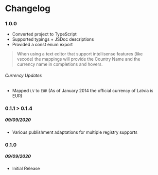 # Changelog

### 1.0.0

- Converted project to TypeScript
- Supported typings + JSDoc descriptions
- Provided a const enum export

> When using a text editor that support intellisense features (like vscode) the mappings will provide the Country Name and the currency name in completions and hovers.

###### Currency Updates

- Mapped `LV` to `EUR` (As of January 2014 the official currency of Latvia is EUR)

### 0.1.1 > 0.1.4

##### 09/09/2020

- Various publishment adaptations for multiple registry supports

### 0.1.0

##### 09/09/2020

- Initial Release
